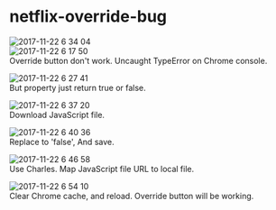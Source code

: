 # netflix-override-bug

![2017-11-22 6 34 04](https://user-images.githubusercontent.com/8012459/33097988-2d249188-cf4f-11e7-8e0b-c6feaacfd11d.png)  
![2017-11-22 6 17 50](https://user-images.githubusercontent.com/8012459/33097340-2a06c63a-cf4d-11e7-80ab-d33d7f225178.png)  
Override button don't work. Uncaught TypeError on Chrome console.  

![2017-11-22 6 27 41](https://user-images.githubusercontent.com/8012459/33097727-6de4fe70-cf4e-11e7-8d6f-1920f72bf50c.png)  
But property just return true or false.  

![2017-11-22 6 37 20](https://user-images.githubusercontent.com/8012459/33098139-a44b5fda-cf4f-11e7-88ba-7f0ce7068cde.png)  
Download JavaScript file.  

![2017-11-22 6 40 36](https://user-images.githubusercontent.com/8012459/33098245-18e4d254-cf50-11e7-9ced-76b3c5536993.png)  
Replace to 'false', And save.  

![2017-11-22 6 46 58](https://user-images.githubusercontent.com/8012459/33098510-fd775964-cf50-11e7-89ef-5979289cf035.png)  
Use Charles. Map JavaScript file URL to local file.  

![2017-11-22 6 54 10](https://user-images.githubusercontent.com/8012459/33098834-09a2e766-cf52-11e7-9147-086e4b103ba1.png)  
Clear Chrome cache, and reload. Override button will be working.  
